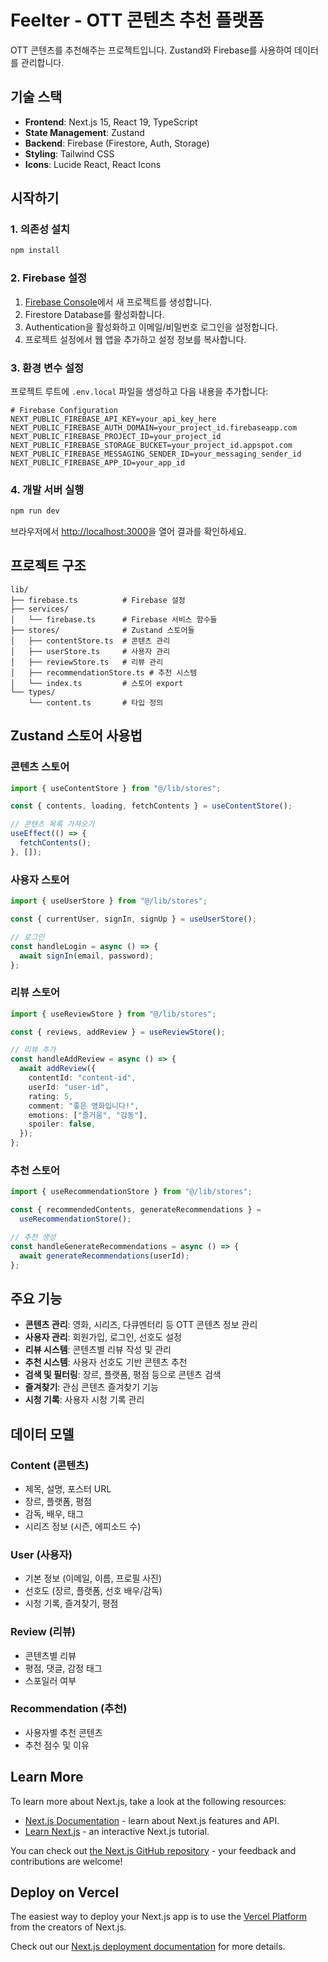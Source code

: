 # Feelter - OTT 콘텐츠 추천 플랫폼

OTT 콘텐츠를 추천해주는 프로젝트입니다. Zustand와 Firebase를 사용하여 데이터를 관리합니다.

## 기술 스택

- **Frontend**: Next.js 15, React 19, TypeScript
- **State Management**: Zustand
- **Backend**: Firebase (Firestore, Auth, Storage)
- **Styling**: Tailwind CSS
- **Icons**: Lucide React, React Icons

## 시작하기

### 1. 의존성 설치

```bash
npm install
```

### 2. Firebase 설정

1. [Firebase Console](https://console.firebase.google.com/)에서 새 프로젝트를 생성합니다.
2. Firestore Database를 활성화합니다.
3. Authentication을 활성화하고 이메일/비밀번호 로그인을 설정합니다.
4. 프로젝트 설정에서 웹 앱을 추가하고 설정 정보를 복사합니다.

### 3. 환경 변수 설정

프로젝트 루트에 `.env.local` 파일을 생성하고 다음 내용을 추가합니다:

```env
# Firebase Configuration
NEXT_PUBLIC_FIREBASE_API_KEY=your_api_key_here
NEXT_PUBLIC_FIREBASE_AUTH_DOMAIN=your_project_id.firebaseapp.com
NEXT_PUBLIC_FIREBASE_PROJECT_ID=your_project_id
NEXT_PUBLIC_FIREBASE_STORAGE_BUCKET=your_project_id.appspot.com
NEXT_PUBLIC_FIREBASE_MESSAGING_SENDER_ID=your_messaging_sender_id
NEXT_PUBLIC_FIREBASE_APP_ID=your_app_id
```

### 4. 개발 서버 실행

```bash
npm run dev
```

브라우저에서 [http://localhost:3000](http://localhost:3000)을 열어 결과를 확인하세요.

## 프로젝트 구조

```
lib/
├── firebase.ts          # Firebase 설정
├── services/
│   └── firebase.ts      # Firebase 서비스 함수들
├── stores/              # Zustand 스토어들
│   ├── contentStore.ts  # 콘텐츠 관리
│   ├── userStore.ts     # 사용자 관리
│   ├── reviewStore.ts   # 리뷰 관리
│   ├── recommendationStore.ts # 추천 시스템
│   └── index.ts         # 스토어 export
└── types/
    └── content.ts       # 타입 정의
```

## Zustand 스토어 사용법

### 콘텐츠 스토어

```typescript
import { useContentStore } from "@/lib/stores";

const { contents, loading, fetchContents } = useContentStore();

// 콘텐츠 목록 가져오기
useEffect(() => {
  fetchContents();
}, []);
```

### 사용자 스토어

```typescript
import { useUserStore } from "@/lib/stores";

const { currentUser, signIn, signUp } = useUserStore();

// 로그인
const handleLogin = async () => {
  await signIn(email, password);
};
```

### 리뷰 스토어

```typescript
import { useReviewStore } from "@/lib/stores";

const { reviews, addReview } = useReviewStore();

// 리뷰 추가
const handleAddReview = async () => {
  await addReview({
    contentId: "content-id",
    userId: "user-id",
    rating: 5,
    comment: "좋은 영화입니다!",
    emotions: ["즐거움", "감동"],
    spoiler: false,
  });
};
```

### 추천 스토어

```typescript
import { useRecommendationStore } from "@/lib/stores";

const { recommendedContents, generateRecommendations } =
  useRecommendationStore();

// 추천 생성
const handleGenerateRecommendations = async () => {
  await generateRecommendations(userId);
};
```

## 주요 기능

- **콘텐츠 관리**: 영화, 시리즈, 다큐멘터리 등 OTT 콘텐츠 정보 관리
- **사용자 관리**: 회원가입, 로그인, 선호도 설정
- **리뷰 시스템**: 콘텐츠별 리뷰 작성 및 관리
- **추천 시스템**: 사용자 선호도 기반 콘텐츠 추천
- **검색 및 필터링**: 장르, 플랫폼, 평점 등으로 콘텐츠 검색
- **즐겨찾기**: 관심 콘텐츠 즐겨찾기 기능
- **시청 기록**: 사용자 시청 기록 관리

## 데이터 모델

### Content (콘텐츠)

- 제목, 설명, 포스터 URL
- 장르, 플랫폼, 평점
- 감독, 배우, 태그
- 시리즈 정보 (시즌, 에피소드 수)

### User (사용자)

- 기본 정보 (이메일, 이름, 프로필 사진)
- 선호도 (장르, 플랫폼, 선호 배우/감독)
- 시청 기록, 즐겨찾기, 평점

### Review (리뷰)

- 콘텐츠별 리뷰
- 평점, 댓글, 감정 태그
- 스포일러 여부

### Recommendation (추천)

- 사용자별 추천 콘텐츠
- 추천 점수 및 이유

## Learn More

To learn more about Next.js, take a look at the following resources:

- [Next.js Documentation](https://nextjs.org/docs) - learn about Next.js features and API.
- [Learn Next.js](https://nextjs.org/learn) - an interactive Next.js tutorial.

You can check out [the Next.js GitHub repository](https://github.com/vercel/next.js) - your feedback and contributions are welcome!

## Deploy on Vercel

The easiest way to deploy your Next.js app is to use the [Vercel Platform](https://vercel.com/new?utm_medium=default-template&filter=next.js&utm_source=create-next-app&utm_campaign=create-next-app-readme) from the creators of Next.js.

Check out our [Next.js deployment documentation](https://nextjs.org/docs/app/building-your-application/deploying) for more details.
